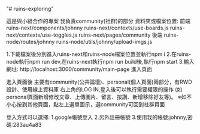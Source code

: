 "# ruins-exploring"

這是與小組合作的專案
我負責community(社群)的部分
資料夾或檔案位置:
前端
ruins-next/components/johnny
ruins-next/contexts/use-boards.js
ruins-next/contexts/use-toggles.js
ruins-next/pages/community
後端
ruins-node/routes/johnny
ruins-node/utils/johnny/upload-imgs.js

1.下載檔案後分別進入ruins-next和ruins-node檔案位置並執行npm i
2.在ruins-node執行npm run dev,在ruins-next執行npm run build後,執行npm start
3.輸入網址: http://localhost:3000/community/main-page 進入頁面

進入頁面後
主要有community(公共論壇)、personal(個人頁面)兩部分，有RWD設計、使用線上資料庫
右上角的LOG IN,登入後可以執行需要權限的操作
(如personal頁面新增修改文章、上傳圖片、留言、按讚、新增移除好友等)。
※如不小心按到其他頁面，點左上選單圖示，選community可回到社群頁面

登入方式可以選擇:
1.google帳號登入
2.另外註冊帳號
3.使用我的帳號:johnny,密碼:283au4a83
